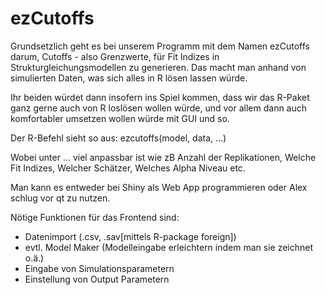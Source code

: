 # ezCutoffs

Grundsetzlich geht es bei unserem Programm mit dem Namen ezCutoffs darum, Cutoffs - also Grenzwerte, für Fit Indizes in Strukturgleichungsmodellen zu generieren. Das macht man anhand von simulierten Daten, was sich alles in R lösen lassen würde.

Ihr beiden würdet dann insofern ins Spiel kommen, dass wir das R-Paket ganz gerne auch von R loslösen wollen würde, und vor allem dann auch komfortabler umsetzen wollen würde mit GUI und so.

Der R-Befehl sieht so aus: ezcutoffs(model, data, ...)

Wobei unter ... viel anpassbar ist wie zB
Anzahl der Replikationen, Welche Fit Indizes, Welcher Schätzer, Welches Alpha Niveau etc.

Man kann es entweder bei Shiny als Web App programmieren oder Alex schlug vor qt zu nutzen.

Nötige Funktionen für das Frontend sind:
<ul>
  <li>Datenimport (.csv, .sav[mittels R-package foreign])</li>
  <li>evtl. Model Maker (Modelleingabe erleichtern indem man sie zeichnet o.ä.)</li>
  <li>Eingabe von Simulationsparametern</li>
  <li>Einstellung von Output Parametern</li>
</ul>
